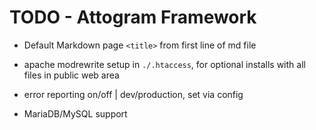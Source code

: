TODO - Attogram Framework
===

* Default Markdown page `<title>` from first line of md file

* apache modrewrite setup in `./.htaccess`, for optional installs with all files in public web area

* error reporting on/off | dev/production, set via config

* MariaDB/MySQL support
